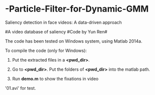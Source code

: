 # -Particle-Filter-for-Dynamic-GMM
 Saliency detection in face videos: A data-driven approach
 
 #A video database of saliency 
#Code by Yun Ren#

The code has been tested on Windows system, using Matlab 2014a.

To compile the code (only for Windows):

1. Put the extracted files in a **<pwd_dir>**.

2. Go to **<pwd_dir>**. Put the folders of **<pwd_dir>** into the matlab path.

3. Run **demo.m** to show the fixations in video

'01.avi' for test. 


